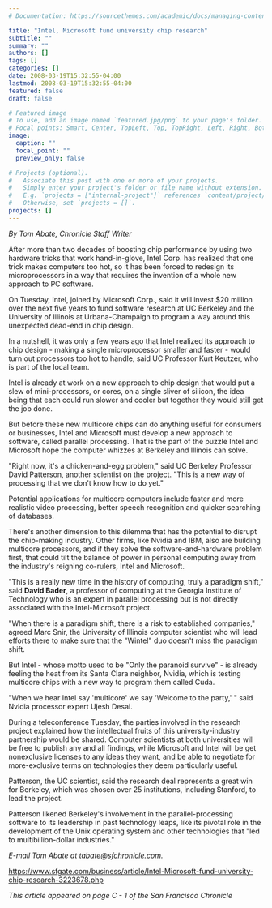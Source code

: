 ```yaml
---
# Documentation: https://sourcethemes.com/academic/docs/managing-content/

title: "Intel, Microsoft fund university chip research"
subtitle: ""
summary: ""
authors: []
tags: []
categories: []
date: 2008-03-19T15:32:55-04:00
lastmod: 2008-03-19T15:32:55-04:00
featured: false
draft: false

# Featured image
# To use, add an image named `featured.jpg/png` to your page's folder.
# Focal points: Smart, Center, TopLeft, Top, TopRight, Left, Right, BottomLeft, Bottom, BottomRight.
image:
  caption: ""
  focal_point: ""
  preview_only: false

# Projects (optional).
#   Associate this post with one or more of your projects.
#   Simply enter your project's folder or file name without extension.
#   E.g. `projects = ["internal-project"]` references `content/project/deep-learning/index.md`.
#   Otherwise, set `projects = []`.
projects: []
---
```


*By Tom Abate, Chronicle Staff Writer*

After more than two decades of boosting chip performance by using two hardware tricks that work
hand-in-glove, Intel Corp. has realized that one trick makes computers too hot, so it has been
forced to redesign its microprocessors in a way that requires the invention of a whole new approach
to PC software.

On Tuesday, Intel, joined by Microsoft Corp., said it will invest $20 million over the next five years
to fund software research at UC Berkeley and the University of Illinois at Urbana-Champaign to
program a way around this unexpected dead-end in chip design.

In a nutshell, it was only a few years ago that Intel realized its approach to chip design - making a
single microprocessor smaller and faster - would turn out processors too hot to handle, said UC
Professor Kurt Keutzer, who is part of the local team.

Intel is already at work on a new approach to chip design that would put a slew of mini-processors,
or cores, on a single sliver of silicon, the idea being that each could run slower and cooler but
together they would still get the job done.

But before these new multicore chips can do anything useful for consumers or businesses, Intel and
Microsoft must develop a new approach to software, called parallel processing. That is the part of
the puzzle Intel and Microsoft hope the computer whizzes at Berkeley and Illinois can solve.

"Right now, it's a chicken-and-egg problem," said UC Berkeley Professor David Patterson, another
scientist on the project. "This is a new way of processing that we don't know how to do yet."

Potential applications for multicore computers include faster and more realistic video processing,
better speech recognition and quicker searching of databases.

There's another dimension to this dilemma that has the potential to disrupt the chip-making
industry. Other firms, like Nvidia and IBM, also are building multicore processors, and if they solve
the software-and-hardware problem first, that could tilt the balance of power in personal
computing away from the industry's reigning co-rulers, Intel and Microsoft.

"This is a really new time in the history of computing, truly a paradigm shift," said **David Bader**, a
professor of computing at the Georgia Institute of Technology who is an expert in parallel
processing but is not directly associated with the Intel-Microsoft project.

"When there is a paradigm shift, there is a risk to established companies," agreed Marc Snir, the
University of Illinois computer scientist who will lead efforts there to make sure that the "Wintel"
duo doesn't miss the paradigm shift.

But Intel - whose motto used to be "Only the paranoid survive" - is already feeling the heat from its
Santa Clara neighbor, Nvidia, which is testing multicore chips with a new way to program them
called Cuda.

"When we hear Intel say 'multicore' we say 'Welcome to the party,' " said Nvidia processor expert
Ujesh Desai.

During a teleconference Tuesday, the parties involved in the research project explained how the
intellectual fruits of this university-industry partnership would be shared. Computer scientists at
both universities will be free to publish any and all findings, while Microsoft and Intel will be get
nonexclusive licenses to any ideas they want, and be able to negotiate for more-exclusive terms on
technologies they deem particularly useful.

Patterson, the UC scientist, said the research deal represents a great win for Berkeley, which was
chosen over 25 institutions, including Stanford, to lead the project.

Patterson likened Berkeley's involvement in the parallel-processing software to its leadership in
past technology leaps, like its pivotal role in the development of the Unix operating system and
other technologies that "led to multibillion-dollar industries."

*E-mail Tom Abate at tabate@sfchronicle.com.*

https://www.sfgate.com/business/article/Intel-Microsoft-fund-university-chip-research-3223678.php

*This article appeared on page C - 1 of the San Francisco Chronicle*